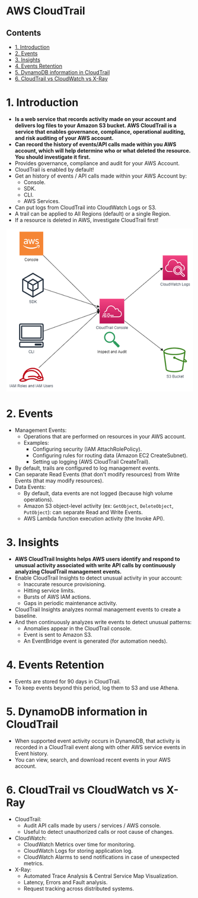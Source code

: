 # AWS CloudTrail<!-- omit in toc -->

## Contents <!-- omit in toc -->

- [1. Introduction](#1-introduction)
- [2. Events](#2-events)
- [3. Insights](#3-insights)
- [4. Events Retention](#4-events-retention)
- [5. DynamoDB information in CloudTrail](#5-dynamodb-information-in-cloudtrail)
- [6. CloudTrail vs CloudWatch vs X-Ray](#6-cloudtrail-vs-cloudwatch-vs-x-ray)

# 1. Introduction

- **Is a web service that records activity made on your account and delivers log files to your Amazon S3 bucket. AWS CloudTrail is a service that enables governance, compliance, operational auditing, and risk auditing of your AWS account.**
- **Can record the history of events/API calls made within you AWS account, which will help determine who or what deleted the resource. You should investigate it first.**
- Provides governance, compliance and audit for your AWS Account.
- CloudTrail is enabled by default!
- Get an history of events / API calls made within your AWS Account by:
  - Console.
  - SDK.
  - CLI.
  - AWS Services.
- Can put logs from CloudTrail into CloudWatch Logs or S3.
- A trail can be applied to All Regions (default) or a single Region.
- If a resource is deleted in AWS, investigate CloudTrail first!

![AWS CloudTrail diagram](/Images/AWSCloudTrailDiagram.png)

# 2. Events

- Management Events:
  - Operations that are performed on resources in your AWS account.
  - Examples:
    - Configuring security (IAM AttachRolePolicy).
    - Configuring rules for routing data (Amazon EC2 CreateSubnet).
    - Setting up logging (AWS CloudTrail CreateTrail).
- By default, trails are configured to log management events.
- Can separate Read Events (that don't modify resources) from Write Events (that may modify resources).
- Data Events:
  - By default, data events are not logged (because high volume operations).
  - Amazon S3 object-level activity (ex: `GetObject`, `DeleteObject`, `PutObject`): can separate Read and Write Events.
  - AWS Lambda function execution activity (the Invoke API).

# 3. Insights

- **AWS CloudTrail Insights helps AWS users identify and respond to unusual activity associated with write API calls by continuously analyzing CloudTrail management events.**
- Enable CloudTrail Insights to detect unusual activity in your account:
  - Inaccurate resource provisioning.
  - Hitting service limits.
  - Bursts of AWS IAM actions.
  - Gaps in periodic maintenance activity.
- CloudTrail Insights analyzes normal management events to create a baseline.
- And then continuously analyzes write events to detect unusual patterns:
  - Anomalies appear in the CloudTrail console.
  - Event is sent to Amazon S3.
  - An EventBridge event is generated (for automation needs).

# 4. Events Retention

- Events are stored for 90 days in CloudTrail.
- To keep events beyond this period, log them to S3 and use Athena.

# 5. DynamoDB information in CloudTrail

- When supported event activity occurs in DynamoDB, that activity is recorded in a CloudTrail event along with other AWS service events in Event history.
- You can view, search, and download recent events in your AWS account.

# 6. CloudTrail vs CloudWatch vs X-Ray

- CloudTrail:
  - Audit API calls made by users / services / AWS console.
  - Useful to detect unauthorized calls or root cause of changes.
- CloudWatch:
  - CloudWatch Metrics over time for monitoring.
  - CloudWatch Logs for storing application log.
  - CloudWatch Alarms to send notifications in case of unexpected metrics.
- X-Ray:
  - Automated Trace Analysis & Central Service Map Visualization.
  - Latency, Errors and Fault analysis.
  - Request tracking across distributed systems.
